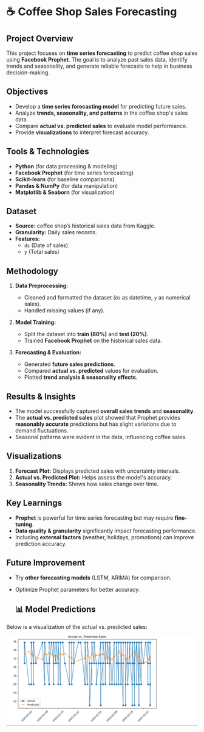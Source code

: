 # ☕ Coffee Shop Sales Forecasting

## Project Overview
This project focuses on **time series forecasting** to predict coffee shop sales using **Facebook Prophet**. The goal is to analyze past sales data, identify trends and seasonality, and generate reliable forecasts to help in business decision-making.

## Objectives
- Develop a **time series forecasting model** for predicting future sales.
- Analyze **trends, seasonality, and patterns** in the coffee shop's sales data.
- Compare **actual vs. predicted sales** to evaluate model performance.
- Provide **visualizations** to interpret forecast accuracy.

##  Tools & Technologies
- **Python** (for data processing & modeling)
- **Facebook Prophet** (for time series forecasting)
- **Scikit-learn** (for baseline comparisons)
- **Pandas & NumPy** (for data manipulation)
- **Matplotlib & Seaborn** (for visualization)

##  Dataset
- **Source:**  coffee shop’s historical sales data from Kaggle.
- **Granularity:** Daily sales records.
- **Features:** 
  - `ds` (Date of sales)
  - `y` (Total sales)

## Methodology
1. **Data Preprocessing:**
   - Cleaned and formatted the dataset (`ds` as datetime, `y` as numerical sales).
   - Handled missing values (if any).
   
2. **Model Training:**
   - Split the dataset into **train (80%)** and **test (20%)**.
   - Trained **Facebook Prophet** on the historical sales data.

3. **Forecasting & Evaluation:**
   - Generated **future sales predictions**.
   - Compared **actual vs. predicted** values for evaluation.
   - Plotted **trend analysis & seasonality effects**.

##  Results & Insights
- The model successfully captured **overall sales trends** and **seasonality**.
- The **actual vs. predicted sales** plot showed that Prophet provides **reasonably accurate** predictions but has slight variations due to demand fluctuations.
- Seasonal patterns were evident in the data, influencing coffee sales.

##  Visualizations
1. **Forecast Plot:** Displays predicted sales with uncertainty intervals.
2. **Actual vs. Predicted Plot:** Helps assess the model's accuracy.
3. **Seasonality Trends:** Shows how sales change over time.

##  Key Learnings
- **Prophet** is powerful for time series forecasting but may require **fine-tuning**.
- **Data quality & granularity** significantly impact forecasting performance.
- Including **external factors** (weather, holidays, promotions) can improve prediction accuracy.

##  Future Improvement
- Try **other forecasting models** (LSTM, ARIMA) for comparison.
- Optimize Prophet parameters for better accuracy.

  ## 📊 Model Predictions
Below is a visualization of the actual vs. predicted sales:

![Model Predictions](Model%20prediction.png)


